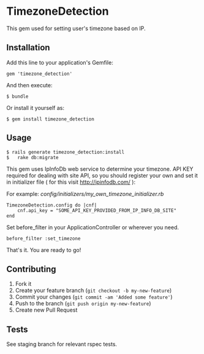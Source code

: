 # TimezoneDetection

This gem used for setting user's timezone based on IP.

## Installation

Add this line to your application's Gemfile:

    gem 'timezone_detection'

And then execute:

    $ bundle

Or install it yourself as:

    $ gem install timezone_detection

## Usage

	$ rails generate timezone_detection:install
	$	rake db:migrate

This gem uses IpInfoDb web service to determine your timezone. API KEY required for dealing with site API, so you should register your own and set it in initializer file ( for this visit http://ipinfodb.com/ ):

For example: *config/initializers/my_own_timezone_initializer.rb*

	TimezoneDetection.config do |cnf|
		cnf.api_key = "SOME_API_KEY_PROVIDED_FROM_IP_INFO_DB_SITE"
	end

Set before_filter in your ApplicationController or wherever you need.

	before_filter :set_timezone

That's it. You are ready to go!

## Contributing

1. Fork it
2. Create your feature branch (`git checkout -b my-new-feature`)
3. Commit your changes (`git commit -am 'Added some feature'`)
4. Push to the branch (`git push origin my-new-feature`)
5. Create new Pull Request

## Tests

See staging branch for relevant rspec tests.

